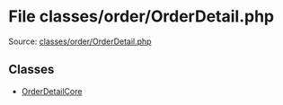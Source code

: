 File classes/order/OrderDetail.php
=========

Source: [classes/order/OrderDetail.php](https://github.com/PrestaShop/PrestaShop/blob/1.6.0.2/classes/order/OrderDetail.php)


Classes
-------

* [OrderDetailCore](class.OrderDetailCore.md)

